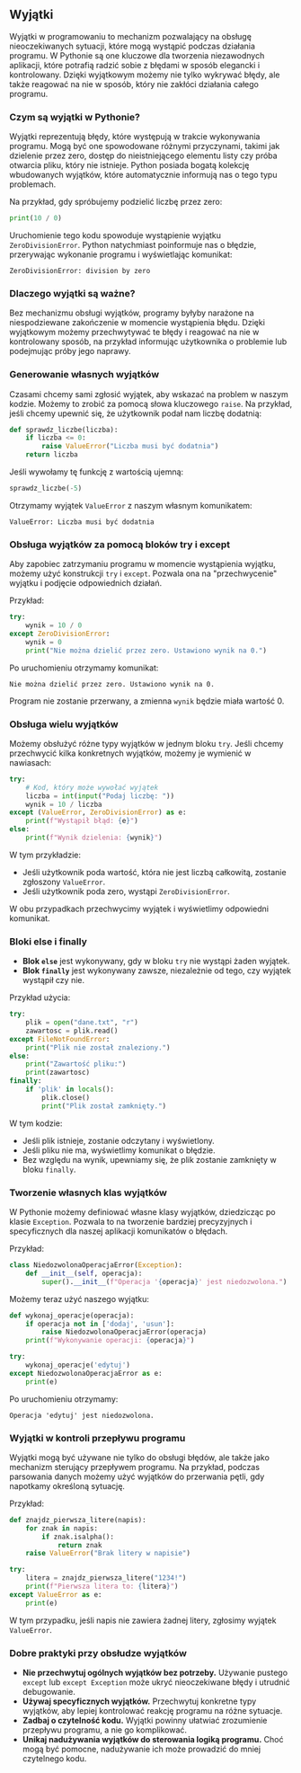 ## Wyjątki

Wyjątki w programowaniu to mechanizm pozwalający na obsługę nieoczekiwanych sytuacji, które mogą wystąpić podczas działania programu. W Pythonie są one kluczowe dla tworzenia niezawodnych aplikacji, które potrafią radzić sobie z błędami w sposób elegancki i kontrolowany. Dzięki wyjątkowym możemy nie tylko wykrywać błędy, ale także reagować na nie w sposób, który nie zakłóci działania całego programu.

### Czym są wyjątki w Pythonie?

Wyjątki reprezentują błędy, które występują w trakcie wykonywania programu. Mogą być one spowodowane różnymi przyczynami, takimi jak dzielenie przez zero, dostęp do nieistniejącego elementu listy czy próba otwarcia pliku, który nie istnieje. Python posiada bogatą kolekcję wbudowanych wyjątków, które automatycznie informują nas o tego typu problemach.

Na przykład, gdy spróbujemy podzielić liczbę przez zero:

```python
print(10 / 0)
```

Uruchomienie tego kodu spowoduje wystąpienie wyjątku `ZeroDivisionError`. Python natychmiast poinformuje nas o błędzie, przerywając wykonanie programu i wyświetlając komunikat:

```
ZeroDivisionError: division by zero
```

### Dlaczego wyjątki są ważne?

Bez mechanizmu obsługi wyjątków, programy byłyby narażone na niespodziewane zakończenie w momencie wystąpienia błędu. Dzięki wyjątkowym możemy przechwytywać te błędy i reagować na nie w kontrolowany sposób, na przykład informując użytkownika o problemie lub podejmując próby jego naprawy.

### Generowanie własnych wyjątków

Czasami chcemy sami zgłosić wyjątek, aby wskazać na problem w naszym kodzie. Możemy to zrobić za pomocą słowa kluczowego `raise`. Na przykład, jeśli chcemy upewnić się, że użytkownik podał nam liczbę dodatnią:

```python
def sprawdz_liczbe(liczba):
    if liczba <= 0:
        raise ValueError("Liczba musi być dodatnia")
    return liczba
```

Jeśli wywołamy tę funkcję z wartością ujemną:

```python
sprawdz_liczbe(-5)
```

Otrzymamy wyjątek `ValueError` z naszym własnym komunikatem:

```
ValueError: Liczba musi być dodatnia
```

### Obsługa wyjątków za pomocą bloków try i except

Aby zapobiec zatrzymaniu programu w momencie wystąpienia wyjątku, możemy użyć konstrukcji `try` i `except`. Pozwala ona na "przechwycenie" wyjątku i podjęcie odpowiednich działań.

Przykład:

```python
try:
    wynik = 10 / 0
except ZeroDivisionError:
    wynik = 0
    print("Nie można dzielić przez zero. Ustawiono wynik na 0.")
```

Po uruchomieniu otrzymamy komunikat:

```
Nie można dzielić przez zero. Ustawiono wynik na 0.
```

Program nie zostanie przerwany, a zmienna `wynik` będzie miała wartość 0.

### Obsługa wielu wyjątków

Możemy obsłużyć różne typy wyjątków w jednym bloku `try`. Jeśli chcemy przechwycić kilka konkretnych wyjątków, możemy je wymienić w nawiasach:

```python
try:
    # Kod, który może wywołać wyjątek
    liczba = int(input("Podaj liczbę: "))
    wynik = 10 / liczba
except (ValueError, ZeroDivisionError) as e:
    print(f"Wystąpił błąd: {e}")
else:
    print(f"Wynik dzielenia: {wynik}")
```

W tym przykładzie:

- Jeśli użytkownik poda wartość, która nie jest liczbą całkowitą, zostanie zgłoszony `ValueError`.
- Jeśli użytkownik poda zero, wystąpi `ZeroDivisionError`.

W obu przypadkach przechwycimy wyjątek i wyświetlimy odpowiedni komunikat.

### Bloki else i finally

- **Blok `else`** jest wykonywany, gdy w bloku `try` nie wystąpi żaden wyjątek.
- **Blok `finally`** jest wykonywany zawsze, niezależnie od tego, czy wyjątek wystąpił czy nie.

Przykład użycia:

```python
try:
    plik = open("dane.txt", "r")
    zawartosc = plik.read()
except FileNotFoundError:
    print("Plik nie został znaleziony.")
else:
    print("Zawartość pliku:")
    print(zawartosc)
finally:
    if 'plik' in locals():
        plik.close()
        print("Plik został zamknięty.")
```

W tym kodzie:

- Jeśli plik istnieje, zostanie odczytany i wyświetlony.
- Jeśli pliku nie ma, wyświetlimy komunikat o błędzie.
- Bez względu na wynik, upewniamy się, że plik zostanie zamknięty w bloku `finally`.

### Tworzenie własnych klas wyjątków

W Pythonie możemy definiować własne klasy wyjątków, dziedzicząc po klasie `Exception`. Pozwala to na tworzenie bardziej precyzyjnych i specyficznych dla naszej aplikacji komunikatów o błędach.

Przykład:

```python
class NiedozwolonaOperacjaError(Exception):
    def __init__(self, operacja):
        super().__init__(f"Operacja '{operacja}' jest niedozwolona.")
```

Możemy teraz użyć naszego wyjątku:

```python
def wykonaj_operacje(operacja):
    if operacja not in ['dodaj', 'usun']:
        raise NiedozwolonaOperacjaError(operacja)
    print(f"Wykonywanie operacji: {operacja}")

try:
    wykonaj_operacje('edytuj')
except NiedozwolonaOperacjaError as e:
    print(e)
```

Po uruchomieniu otrzymamy:

```
Operacja 'edytuj' jest niedozwolona.
```

### Wyjątki w kontroli przepływu programu

Wyjątki mogą być używane nie tylko do obsługi błędów, ale także jako mechanizm sterujący przepływem programu. Na przykład, podczas parsowania danych możemy użyć wyjątków do przerwania pętli, gdy napotkamy określoną sytuację.

Przykład:

```python
def znajdz_pierwsza_litere(napis):
    for znak in napis:
        if znak.isalpha():
            return znak
    raise ValueError("Brak litery w napisie")

try:
    litera = znajdz_pierwsza_litere("1234!")
    print(f"Pierwsza litera to: {litera}")
except ValueError as e:
    print(e)
```

W tym przypadku, jeśli napis nie zawiera żadnej litery, zgłosimy wyjątek `ValueError`.

### Dobre praktyki przy obsłudze wyjątków

- **Nie przechwytuj ogólnych wyjątków bez potrzeby.** Używanie pustego `except` lub `except Exception` może ukryć nieoczekiwane błędy i utrudnić debugowanie.
- **Używaj specyficznych wyjątków.** Przechwytuj konkretne typy wyjątków, aby lepiej kontrolować reakcję programu na różne sytuacje.
- **Zadbaj o czytelność kodu.** Wyjątki powinny ułatwiać zrozumienie przepływu programu, a nie go komplikować.
- **Unikaj nadużywania wyjątków do sterowania logiką programu.** Choć mogą być pomocne, nadużywanie ich może prowadzić do mniej czytelnego kodu.
